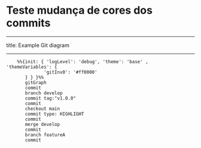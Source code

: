 # Teste mudança de cores dos commits

---

title: Example Git diagram

---

```mermaid
    %%{init: { 'logLevel': 'debug', 'theme': 'base' , 'themeVariables': {
              'gitInv0': '#ff0000'
       } } }%%
       gitGraph
       commit
       branch develop
       commit tag:"v1.0.0"
       commit
       checkout main
       commit type: HIGHLIGHT
       commit
       merge develop
       commit
       branch featureA
       commit


```
